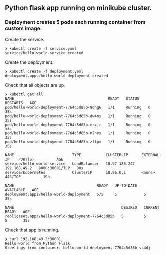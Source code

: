 ## Python flask app running on minikube cluster. 

### Deployment creates 5 pods each running container from custom image.

Create the service.

```
❯ kubectl create -f service.yaml
service/hello-world-service created
```

Create the deployment.
```
❯ kubectl create -f deployment.yaml
deployment.apps/hello-world-deployment created
```

Check that all objects are up.
```
❯ kubectl get all
NAME                                          READY   STATUS    RESTARTS   AGE
pod/hello-world-deployment-7764c5d85b-9qng6   1/1     Running   0          35s
pod/hello-world-deployment-7764c5d85b-dw4ms   1/1     Running   0          35s
pod/hello-world-deployment-7764c5d85b-mrzjr   1/1     Running   0          35s
pod/hello-world-deployment-7764c5d85b-n2hvx   1/1     Running   0          35s
pod/hello-world-deployment-7764c5d85b-zffpx   1/1     Running   0          35s

NAME                          TYPE           CLUSTER-IP      EXTERNAL-IP    PORT(S)          AGE
service/hello-world-service   LoadBalancer   10.97.185.247   192.168.49.2   8080:30001/TCP   80s
service/kubernetes            ClusterIP      10.96.0.1       <none>         443/TCP          19h

NAME                                     READY   UP-TO-DATE   AVAILABLE   AGE
deployment.apps/hello-world-deployment   5/5     5            5           35s

NAME                                                DESIRED   CURRENT   READY   AGE
replicaset.apps/hello-world-deployment-7764c5d85b   5         5         5       35s
```


Check that app is running.
```
❯ curl 192.168.49.2:30001
Hello world from Python Flask
Greetings from container: hello-world-deployment-7764c5d85b-vs4dj
```

